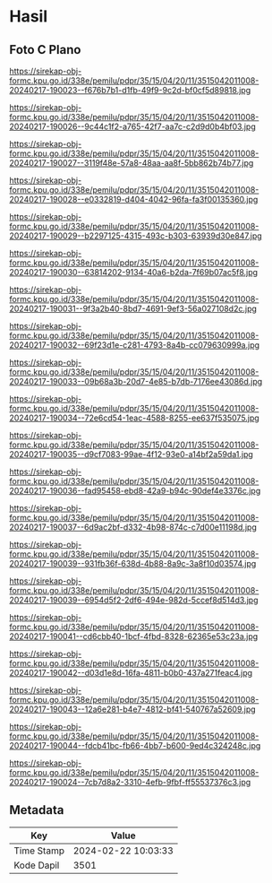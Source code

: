# Hasil

## Foto C Plano

https://sirekap-obj-formc.kpu.go.id/338e/pemilu/pdpr/35/15/04/20/11/3515042011008-20240217-190023--f676b7b1-d1fb-49f9-9c2d-bf0cf5d89818.jpg

https://sirekap-obj-formc.kpu.go.id/338e/pemilu/pdpr/35/15/04/20/11/3515042011008-20240217-190026--9c44c1f2-a765-42f7-aa7c-c2d9d0b4bf03.jpg

https://sirekap-obj-formc.kpu.go.id/338e/pemilu/pdpr/35/15/04/20/11/3515042011008-20240217-190027--3119f48e-57a8-48aa-aa8f-5bb862b74b77.jpg

https://sirekap-obj-formc.kpu.go.id/338e/pemilu/pdpr/35/15/04/20/11/3515042011008-20240217-190028--e0332819-d404-4042-96fa-fa3f00135360.jpg

https://sirekap-obj-formc.kpu.go.id/338e/pemilu/pdpr/35/15/04/20/11/3515042011008-20240217-190029--b2297125-4315-493c-b303-63939d30e847.jpg

https://sirekap-obj-formc.kpu.go.id/338e/pemilu/pdpr/35/15/04/20/11/3515042011008-20240217-190030--63814202-9134-40a6-b2da-7f69b07ac5f8.jpg

https://sirekap-obj-formc.kpu.go.id/338e/pemilu/pdpr/35/15/04/20/11/3515042011008-20240217-190031--9f3a2b40-8bd7-4691-9ef3-56a027108d2c.jpg

https://sirekap-obj-formc.kpu.go.id/338e/pemilu/pdpr/35/15/04/20/11/3515042011008-20240217-190032--69f23d1e-c281-4793-8a4b-cc079630999a.jpg

https://sirekap-obj-formc.kpu.go.id/338e/pemilu/pdpr/35/15/04/20/11/3515042011008-20240217-190033--09b68a3b-20d7-4e85-b7db-7176ee43086d.jpg

https://sirekap-obj-formc.kpu.go.id/338e/pemilu/pdpr/35/15/04/20/11/3515042011008-20240217-190034--72e6cd54-1eac-4588-8255-ee637f535075.jpg

https://sirekap-obj-formc.kpu.go.id/338e/pemilu/pdpr/35/15/04/20/11/3515042011008-20240217-190035--d9cf7083-99ae-4f12-93e0-a14bf2a59da1.jpg

https://sirekap-obj-formc.kpu.go.id/338e/pemilu/pdpr/35/15/04/20/11/3515042011008-20240217-190036--fad95458-ebd8-42a9-b94c-90def4e3376c.jpg

https://sirekap-obj-formc.kpu.go.id/338e/pemilu/pdpr/35/15/04/20/11/3515042011008-20240217-190037--6d9ac2bf-d332-4b98-874c-c7d00e11198d.jpg

https://sirekap-obj-formc.kpu.go.id/338e/pemilu/pdpr/35/15/04/20/11/3515042011008-20240217-190039--931fb36f-638d-4b88-8a9c-3a8f10d03574.jpg

https://sirekap-obj-formc.kpu.go.id/338e/pemilu/pdpr/35/15/04/20/11/3515042011008-20240217-190039--6954d5f2-2df6-494e-982d-5ccef8d514d3.jpg

https://sirekap-obj-formc.kpu.go.id/338e/pemilu/pdpr/35/15/04/20/11/3515042011008-20240217-190041--cd6cbb40-1bcf-4fbd-8328-62365e53c23a.jpg

https://sirekap-obj-formc.kpu.go.id/338e/pemilu/pdpr/35/15/04/20/11/3515042011008-20240217-190042--d03d1e8d-16fa-4811-b0b0-437a271feac4.jpg

https://sirekap-obj-formc.kpu.go.id/338e/pemilu/pdpr/35/15/04/20/11/3515042011008-20240217-190043--12a6e281-b4e7-4812-bf41-540767a52609.jpg

https://sirekap-obj-formc.kpu.go.id/338e/pemilu/pdpr/35/15/04/20/11/3515042011008-20240217-190044--fdcb41bc-fb66-4bb7-b600-9ed4c324248c.jpg

https://sirekap-obj-formc.kpu.go.id/338e/pemilu/pdpr/35/15/04/20/11/3515042011008-20240217-190024--7cb7d8a2-3310-4efb-9fbf-ff55537376c3.jpg


## Metadata

| Key        | Value               |
| ---------- | ------------------- |
| Time Stamp | 2024-02-22 10:03:33 |
| Kode Dapil | 3501                |



